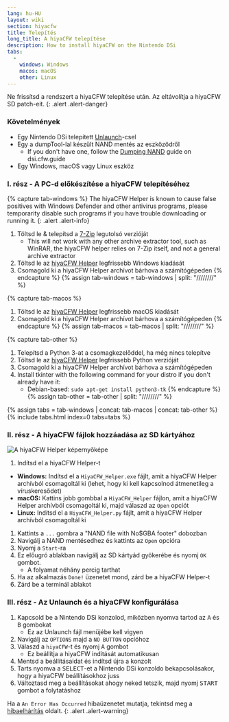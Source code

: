 ```yaml
---
lang: hu-HU
layout: wiki
section: hiyacfw
title: Telepítés
long_title: A hiyaCFW telepítése
description: How to install hiyaCFW on the Nintendo DSi
tabs:
  - 
    windows: Windows
    macos: macOS
    other: Linux
---
```


Ne frissítsd a rendszert a hiyaCFW telepítése után. Az eltávolítja a hiyaCFW SD patch-eit.
{: .alert .alert-danger}

### Követelmények
- Egy Nintendo DSi telepített [Unlaunch](https://dsi.cfw.guide/installing-unlaunch)-csel
- Egy a dumpTool-lal készült NAND mentés az eszközödről
   - If you don't have one, follow the [Dumping NAND](https://dsi.cfw.guide/dumping-nand) guide on dsi.cfw.guide
- Egy Windows, macOS vagy Linux eszköz

### I. rész - A PC-d előkészítése a hiyaCFW telepítéséhez
{% capture tab-windows %}
The hiyaCFW Helper is known to cause false positives with Windows Defender and other antivirus programs, please temporarity disable such programs if you have trouble downloading or running it.
{: .alert .alert-info}

1. Töltsd le & telepítsd a [7-Zip](https://www.7-zip.org/download.html) legutolsó verzióját
   - This will not work with any other archive extractor tool, such as WinRAR, the hiyaCFW helper relies on 7-Zip itself, and not a general archive extractor
1. Töltsd le az [hiyaCFW Helper](https://github.com/mondul/HiyaCFW-Helper/releases) legfrissebb Windows kiadását
1. Csomagold ki a hiyaCFW Helper archívot bárhova a számítógépeden
{% endcapture %}
{% assign tab-windows = tab-windows | split: "////////" %}

{% capture tab-macos %}
1. Töltsd le az [hiyaCFW Helper](https://github.com/mondul/HiyaCFW-Helper/releases) legfrissebb macOS kiadását
1. Csomagold ki a hiyaCFW Helper archívot bárhova a számítógépeden
{% endcapture %}
{% assign tab-macos = tab-macos | split: "////////" %}

{% capture tab-other %}
1. Telepítsd a Python 3-at a csomagkezelőddel, ha még nincs telepítve
1. Töltsd le az [hiyaCFW Helper](https://github.com/mondul/HiyaCFW-Helper/releases) legfrissebb Python verzióját
1. Csomagold ki a hiyaCFW Helper archívot bárhova a számítógépeden
1. Install tkinter with the following command for your distro if you don't already have it:
   - Debian-based: `sudo apt-get install python3-tk`
{% endcapture %}
{% assign tab-other = tab-other | split: "////////" %}

{% assign tabs = tab-windows | concat: tab-macos | concat: tab-other %}
{% include tabs.html index=0 tabs=tabs %}

### II. rész - A hiyaCFW fájlok hozzáadása az SD kártyához
![A hiyaCFW Helper képernyőképe](https://image.ibb.co/hhzKRL/Screen-Shot-2018-10-18-at-16-30-18.png)

1. Indítsd el a hiyaCFW Helper-t
  - **Windows:** Indítsd el a `HiyaCFW_Helper.exe` fájlt, amit a hiyaCFW Helper archívból csomagoltál ki (lehet, hogy ki kell kapcsolnod átmenetileg a víruskeresődet)
  - **macOS:** Kattins jobb gombbal a `HiyaCFW_Helper` fájlon, amit a hiyaCFW Helper archívból csomagoltál ki, majd válaszd az `Open` opciót
  - **Linux:** Indítsd el a `HiyaCFW_Helper.py` fájlt, amit a hiyaCFW Helper archívból csomagoltál ki
1. Kattints a `...` gombra a "NAND file with No$GBA footer" dobozban
1. Navigálj a NAND mentésedhez és kattints az `Open` opcióra
1. Nyomj a `Start`-ra
1. Ez előugró ablakban navigálj az SD kártyád gyökerébe és nyomj `OK` gombot.
   - A folyamat néhány percig tarthat
1. Ha az alkalmazás `Done!` üzenetet mond, zárd be a hiyaCFW Helper-t
1. Zárd be a terminál ablakot

### III. rész - Az Unlaunch és a hiyaCFW konfigurálása
1. Kapcsold be a Nintendo DSi konzolod, miközben nyomva tartod az <kbd class="face">A</kbd> és <kbd class="face">B</kbd> gombokat
   - Ez az Unlaunch fájl menüjébe kell vigyen
1. Navigálj az `OPTIONS` majd a `NO BUTTON` opcióhoz
1. Válaszd a `hiyaCFW`-t és nyomj <kbd class="face">A</kbd> gombot
   - Ez beállítja a hiyaCFW indítását automatikusan
1. Mentsd a beállításaidat és indítsd újra a konzolt
1. Tarts nyomva a <kbd>SELECT</kbd>-et a Nintendo DSi konzoldo bekapcsolásakor, hogy a hiyaCFW beállításokhoz juss
1. Változtasd meg a beállításokat ahogy neked tetszik, majd nyomj <kbd>START</kbd> gombot a folytatáshoz

Ha a `An Error Has Occurred` hibaüzenetet mutatja, tekintsd meg a [hibaelhárítás](troubleshooting#an-error-has-occurred) oldalt.
{: .alert .alert-warning}
